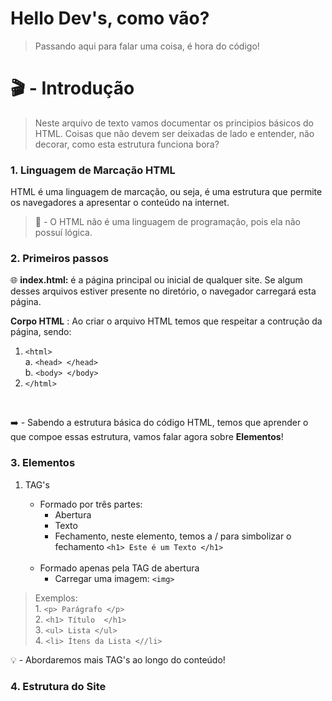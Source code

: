 # Hello Dev's, como vão?
> Passando aqui para falar uma coisa, é hora do código!

# 🎬 - Introdução
> Neste arquivo de texto vamos documentar os principios básicos do HTML. Coisas que não devem ser deixadas de lado e entender, não decorar, como esta estrutura funciona bora?

### 1. Linguagem de Marcação HTML
HTML é uma linguagem de marcação, ou seja, é uma estrutura que permite os navegadores a apresentar o conteúdo na internet.


> 🚨 - O HTML não é uma linguagem de programação, pois ela não possuí lógica.

### 2. Primeiros passos
 🌐 **index.html:** é a página principal ou inicial de qualquer site. 
Se algum desses arquivos estiver presente no diretório, o navegador carregará esta página.

 **Corpo HTML** : Ao criar o arquivo HTML temos que respeitar a contrução da página, sendo:
 1. ```<html>```<br>
    a. ```<head> </head>``` <br>
    b. ```<body> </body>```
 1. ```</html>```
 
<br>

 ➡️ - Sabendo a estrutura básica do código HTML, temos que aprender o que compoe essas estrutura, vamos falar agora sobre **Elementos**!

### 3. Elementos
1. TAG's 
    - Formado por três partes:   
        - Abertura 
        - Texto
        - Fechamento, neste elemento, temos a / para simbolizar o fechamento
    ```<h1> Este é um Texto </h1> ```
    <br>

    - Formado apenas pela TAG de abertura
        - Carregar uma imagem: 
        ```<img> ```

> Exemplos:
    <br> 1. ```<p> Parágrafo </p>```
    <br> 2. ```<h1> Título  </h1>```
    <br> 3. ```<ul> Lista </ul>```
    <br> 4. ```<li> Ítens da Lista <//li>```

💡 - Abordaremos mais TAG's ao longo do conteúdo!

### 4. Estrutura do Site 
